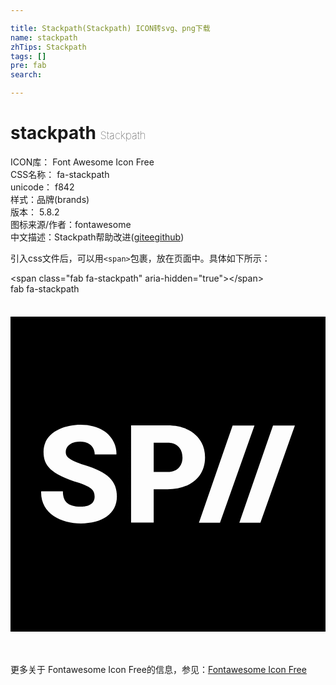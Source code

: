 ```yaml
---

title: Stackpath(Stackpath) ICON转svg、png下载
name: stackpath
zhTips: Stackpath
tags: []
pre: fab
search: 

---
```


# stackpath  <small style="font-size: 60%;font-weight: 100">Stackpath</small>


<div class="detail-page">
<p>
<span>
ICON库：
<span class="badge-secondary badge">Font Awesome Icon Free</span> 
</span>
<br/>
<span>
CSS名称：
<span class="badge-secondary badge">fa-stackpath</span> 
</span>
<br/>
<span>
unicode：
<span class="badge-secondary badge">f842</span> 
<copy-btn content='f842' btn-title=""></copy-btn>
<copy-btn :content='String.fromCodePoint(parseInt("f842", 16))' btn-title="复制U"></copy-btn>
</span><br/><span>样式：<span class="badge-light badge">品牌(brands)</span></span>
<br/>
<span>
版本：
<span class="badge-secondary badge">5.8.2</span> 
</span>
<br/>
<span>图标来源/作者：<span class="badge-light badge">fontawesome</span></span> 
<br/>
<span class="zh-detail">中文描述：<span class="badge-primary badge">Stackpath</span><span class="help-link"><span>帮助改进</span>(<a href="https://gitee.com/liuwave/icon-helper/edit/master/json/fontawesome/brands/stackpath.json" target="_blank" rel="noopener noreferrer">gitee</a><a href="https://github.com/liuwave/icon-helper/edit/master/json/fontawesome/brands/stackpath.json" target="_blank" rel="noopener noreferrer">github</a></span>)</span><br/>
</p>
</div>
<div class="alert alert-dark">
  <i class="fab fa-stackpath fa-xs"></i>
  <i class="fab fa-stackpath fa-sm"></i>
  <i class="fab fa-stackpath fa-lg"></i>
  <i class="fab fa-stackpath fa-2x"></i>
  <i class="fab fa-stackpath fa-3x"></i>
  <i class="fab fa-stackpath fa-5x"></i>
  <i class="fab fa-stackpath fa-7x"></i>
</div>
<div>
  <p>引入css文件后，可以用<code>&lt;span&gt;</code>包裹，放在页面中。具体如下所示：    
  </p>
  <div class="alert alert-primary" style="font-size: 14px">
    &lt;span class="fab fa-stackpath" aria-hidden="true"&gt;&lt;/span&gt;
    <copy-btn content='<span class="fab fa-stackpath" aria-hidden="true"></span>'></copy-btn>
  </div>
  <div class="alert alert-secondary">
    <i class="fab fa-stackpath"
    style="font-size: 24px"
    aria-hidden="true"></i> fab fa-stackpath
    <copy-btn content="fab fa-stackpath" btn-title="复制图标名称"></copy-btn>
  </div>
</div>
<div id="svg" class="svg-wrap">
<svg xmlns="http://www.w3.org/2000/svg" viewBox="0 0 448 512"><path d="M244.6 232.4c0 8.5-4.26 20.49-21.34 20.49h-19.61v-41.47h19.61c17.13 0 21.34 12.36 21.34 20.98zM448 32v448H0V32zM151.3 287.84c0-21.24-12.12-34.54-46.72-44.85-20.57-7.41-26-10.91-26-18.63s7-14.61 20.41-14.61c14.09 0 20.79 8.45 20.79 18.35h30.7l.19-.57c.5-19.57-15.06-41.65-51.12-41.65-23.37 0-52.55 10.75-52.55 38.29 0 19.4 9.25 31.29 50.74 44.37 17.26 6.15 21.91 10.4 21.91 19.48 0 15.2-19.13 14.23-19.47 14.23-20.4 0-25.65-9.1-25.65-21.9h-30.8l-.18.56c-.68 31.32 28.38 45.22 56.63 45.22 29.98 0 51.12-13.55 51.12-38.29zm125.38-55.63c0-25.3-18.43-45.46-53.42-45.46h-51.78v138.18h32.17v-47.36h19.61c30.25 0 53.42-15.95 53.42-45.36zM297.94 325L347 186.78h-31.09L268 325zm106.52-138.22h-31.09L325.46 325h29.94z"/></svg>
</div>
<detail full-name='fa-stackpath'></detail>
    
<div><p>更多关于  Fontawesome Icon Free的信息，参见：<a target="_blank" href="https://iconhelper.cn/fontawesome.html">Fontawesome Icon Free</a>
</p></div>

